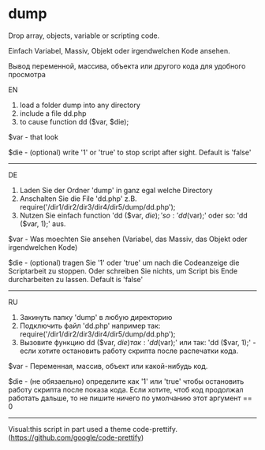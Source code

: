 # dump
Drop array, objects, variable or scripting code.

Einfach Variabel, Massiv, Objekt oder irgendwelchen Kode ansehen.

Вывод переменной, массива, объекта или другого кода для удобного просмотра


EN
1) load a folder dump into any directory
2) include a file dd.php
3) to cause function dd ($var, $die);

$var - that look

$die - (optional) write '1' or 'true' to stop script after sight. Default is 'false'
***********************************************************************************
DE
1) Laden Sie der Ordner 'dump' in ganz egal welche Directory
2) Anschalten Sie die File 'dd.php' z.B. require('/dir1/dir2/dir3/dir4/dir5/dump/dd.php');
3) Nutzen Sie einfach function 'dd ($var, $die);' so: 'dd ($var);' oder so: 'dd ($var, 1);' aus.

$var - Was moechten Sie ansehen (Variabel, das Massiv, das Objekt oder irgendwelchen Kode)

$die - (optional) tragen Sie '1' oder 'true' um nach die Codeanzeige die Scriptarbeit zu stoppen. Oder schreiben Sie nichts, um Script bis Ende durcharbeiten zu lassen. Default is 'false'
***********************************************************************************
RU
1) Закинуть папку 'dump' в любую директорию
2) Подключить файл 'dd.php' например так: require('/dir1/dir2/dir3/dir4/dir5/dump/dd.php');
3) Вызовите функцию dd ($var, $die) так: 'dd ($var);' или так: 'dd ($var, 1);' - если хотите остановить работу скрипта после распечатки кода.

$var - Переменная, массив, объект или какой-нибудь код.

$die - (не обязаельно) определите как '1' или 'true' чтобы остановить работу скрипта после показа кода. Если хотите, чтоб код продолжал работать дальше, то не пишите ничего по умолчанию этот аргумент == 0

************************************************************************************
Visual:this script in part used a theme code-prettify. (https://github.com/google/code-prettify)
